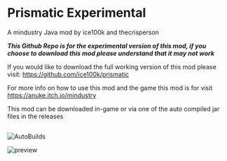 # Prismatic Experimental
A mindustry Java mod by ice100k and thecrisperson


***This Github Repo is for the experimental version of this mod, if you choose to download this mod please understand that it may not work***

If you would like to download the full working version of this mod please visit: https://github.com/ice100k/prismatic

For more info on how to use this mod and the game this mod is for visit https://anuke.itch.io/mindustry

This mod can be downloaded in-game or via one of the auto compiled jar files in the releases

##
![AutoBuilds](https://github.com/ice100k/prismaticExperimental/actions/workflows/CommitAutoBuild.yml/badge.svg)

![preview](https://raw.githubusercontent.com/ice100k/prismatic/main/preview.png)
